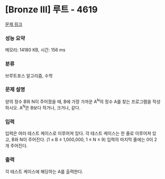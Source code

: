 # [Bronze III] 루트 - 4619 

[문제 링크](https://www.acmicpc.net/problem/4619) 

### 성능 요약

메모리: 14180 KB, 시간: 156 ms

### 분류

브루트포스 알고리즘, 수학

### 문제 설명

<p>
	양의 정수 B와 N이 주어졌을 때, B에 가장 가까운 A<sup>N</sup>의 정수 A를 찾는 프로그램을 작성하시오. A<sup>N</sup>은 B보다 작거나, 크거나, 같다.</p>

### 입력 

 <p>
	입력은 여러 테스트 케이스로 이루어져 있다. 각 테스트 케이스는 한 줄로 이루어져 있고, B와 N이 주어진다. (1 ≤ B ≤ 1,000,000, 1 ≤ N ≤ 9) 입력의 마지막 줄에는 0이 2개 주어진다.</p>

### 출력 

 <p>
	각 테스트 케이스에 해당하는 A를 출력한다.</p>

